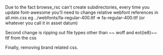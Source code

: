 Due to the fact browse_rsc can't create subdirectories, every time you update font-awesome you'll need to change relative webfont references in all.min.css
eg ../webfonts/fa-regular-400.ttf => fa-regular-400.ttf (or whatever you call it in asset datum)

Second change is ripping out file types other than ~~ woff and eot(ie8)~~  ttf from the css

Finally, removing brand related css.
